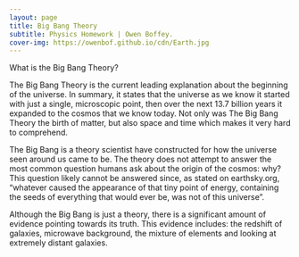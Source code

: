 ```yaml
---
layout: page
title: Big Bang Theory
subtitle: Physics Homework | Owen Boffey.
cover-img: https://owenbof.github.io/cdn/Earth.jpg
---
```


What is the Big Bang Theory?

The Big Bang Theory is the current leading explanation about the beginning of the universe. In summary, it states that the universe as we know it started with just a single, microscopic point, then over the next 13.7 billion years it expanded to the cosmos that we know today. Not only was The Big Bang Theory the birth of matter, but also space and time which makes it very hard to comprehend. 

The Big Bang is a theory scientist have constructed for how the universe seen around us came to be. The theory does not attempt to answer the most common question humans ask about the origin of the cosmos: why? This question likely cannot be answered since, as stated on earthsky.org, “whatever caused the appearance of that tiny point of energy, containing the seeds of everything that would ever be, was not of this universe”.

Although the Big Bang is just a theory, there is a significant amount of evidence pointing towards its truth. This evidence includes: the redshift of galaxies, microwave background, the mixture of elements and looking at extremely distant galaxies.

